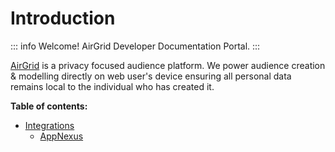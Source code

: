 # Introduction

::: info Welcome!
AirGrid Developer Documentation Portal.
:::



[AirGrid](https://airgrid.io) is a privacy focused audience platform. We power audience creation & modelling directly on web user's device ensuring all personal data remains local to the individual who has created it.



**Table of contents:**

- [Integrations](/integrations)
  - [AppNexus](/integrations/appnexus)

